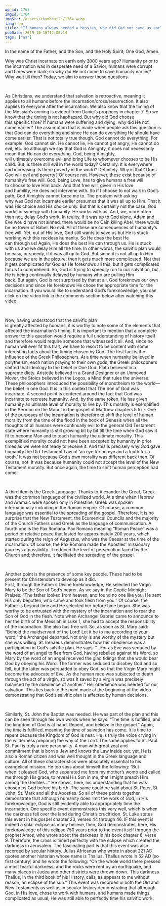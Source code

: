 ```yaml
---
wp_id: 1763
imgId: 1764
imgSrc: /assets/thumbnails/1764.webp
lang: en
title: "If humans always needed a Messiah, why did God not save us earlier?"
pubDate: 2019-10-16T12:00:14
tags: ["aa"]
---
```


<!-- page: 6 -->

<p>In the name of the Father, and the Son, and the Holy Spirit; One God, Amen.</p>
<p>Why was Christ incarnate on earth only 2000 years ago? Humanity prior to the incarnation was in desperate need of a Savior, humans were corrupt and times were dark; so why did He not come to save humanity earlier? Why wait till then? Today, we aim to answer these questions.</p>
<p>&nbsp;</p>
<p><span data-contrast="auto">As Christians, w</span><span data-contrast="auto">e understand that salvation </span><span data-contrast="auto">is retroactive</span><span data-contrast="auto">, meaning it applies</span><span data-contrast="auto"> to all humans before the incarnation</span><span data-contrast="auto">/cross/resurrection</span><span data-contrast="auto">. It also applies to everyone after the incarnation. </span><span data-contrast="auto">We also know that t</span><span data-contrast="auto">he timing of the Messiah</span><span data-contrast="auto">’s coming</span><span data-contrast="auto"> </span><span data-contrast="auto">is </span><span data-contrast="auto">evident</span><span data-contrast="auto"> from </span><span data-contrast="auto">Daniel’s </span><span data-contrast="auto">prophec</span><span data-contrast="auto">y</span><span data-contrast="auto"> in</span><span data-contrast="auto"> </span><span data-contrast="auto">chapter </span><span data-contrast="auto">7</span><span data-contrast="auto">. </span><span data-contrast="auto">So</span><span data-contrast="auto"> we know that </span><span data-contrast="auto">the timing </span><span data-contrast="auto">is not haphazard</span><span data-contrast="auto">. </span><span data-contrast="auto">But </span><span data-contrast="auto">why did God ch</span><span data-contrast="auto">o</span><span data-contrast="auto">ose this </span><span data-contrast="auto">specific </span><span data-contrast="auto">time?</span><span data-contrast="auto"> </span><span data-contrast="auto">If humans were suffering and dying, why did He not come earlier? </span><span data-contrast="auto">The assumption that is made when people ask this question </span><span data-contrast="auto">is that God can do everything</span><span data-contrast="auto"> and since He can do everything He should have come earlier</span><span data-contrast="auto">. </span><span data-contrast="auto">That is not totally true</span><span data-contrast="auto"> though</span><span data-contrast="auto">. </span><span data-contrast="auto">God cannot do everything. </span><span data-contrast="auto">For example, </span><span data-contrast="auto">God cannot sin. He cannot lie, He cannot get angry, He cannot </span><span data-contrast="auto">do evil, etc. </span><span data-contrast="auto">So</span><span data-contrast="auto"> although we say that God is Almighty, it does not necessarily mean that He can do eve</span><span data-contrast="auto">rything.</span><span data-contrast="auto"> God, being Almighty, will </span><span data-contrast="auto">ultimately</span><span data-contrast="auto"> overcome evil</span><span data-contrast="auto"> and bring Life</span><span data-contrast="auto"> to whomever chooses to be His child</span><span data-contrast="auto">.</span><span data-contrast="auto"> </span><span data-contrast="auto">But</span><span data-contrast="auto">, i</span><span data-contrast="auto">s there </span><span data-contrast="auto">still </span><span data-contrast="auto">evil in the world today? Certainly. </span><span data-contrast="auto">It is everywhere and increasing. </span><span data-contrast="auto">Is there </span><span data-contrast="auto">poverty in the world? Definitely. </span><span data-contrast="auto">Why is that?</span><span data-contrast="auto"> Does God will evil and poverty? Of course not.</span><span data-contrast="auto"> However, these exist</span><span data-contrast="auto"> </span><span data-contrast="auto">b</span><span data-contrast="auto">ecause of humanity’s free will. </span><span data-contrast="auto">God</span><span data-contrast="auto">, being Love, </span><span data-contrast="auto">has to</span><span data-contrast="auto"> give humans a free will to </span><span data-contrast="auto">choose to </span><span data-contrast="auto">love Him back. And that free will, </span><span data-contrast="auto">given </span><span data-contrast="auto">in His </span><span data-contrast="auto">l</span><span data-contrast="auto">ove and </span><span data-contrast="auto">h</span><span data-contrast="auto">umility, </span><span data-contrast="auto">He does not intervene with. </span><span data-contrast="auto">So</span><span data-contrast="auto"> </span><span data-contrast="auto">if I choose to not walk in God’s path, </span><span data-contrast="auto">God Almighty</span><span data-contrast="auto"> </span><span data-contrast="auto">cannot force me</span><span data-contrast="auto"> to</span><span data-contrast="auto">. </span><span data-contrast="auto">The problem with asking why </span><span data-contrast="auto">was </span><span data-contrast="auto">God </span><span data-contrast="auto">not</span><span data-contrast="auto"> incarnate earlier presumes that </span><span data-contrast="auto">it was all up to Him. </span><span data-contrast="auto">That it was His choice and His choice only. But that is certainly not the case. </span><span data-contrast="auto">God works in synergy with humanity. He works with us. And, we</span><span data-contrast="auto">, </span><span data-contrast="auto">more often than not</span><span data-contrast="auto">,</span><span data-contrast="auto"> delay God’s work. </span><span data-contrast="auto">In reality, if</span><span data-contrast="auto"> it was up to God alone, </span><span data-contrast="auto">Adam and Eve would have not sinned, </span><span data-contrast="auto">there would be no Cain killing Abel, there would be no tower of Babel.</span><span data-contrast="auto"> No evil.</span><span data-contrast="auto"> All of these </span><span data-contrast="auto">are consequences of humanity’s free will. Yet, out of His love, God </span><span data-contrast="auto">still wants</span><span data-contrast="auto"> to save </span><span data-contrast="auto">us</span><span data-contrast="auto"> but He is stuck working with this </span><span data-contrast="auto">reckless </span><span data-contrast="auto">humanit</span><span data-contrast="auto">y</span><span data-contrast="auto">. </span><span data-contrast="auto">S</span><span data-contrast="auto">o</span><span data-contrast="auto"> He does the best He can </span><span data-contrast="auto">through</span><span data-contrast="auto"> </span><span data-contrast="auto">us</span><span data-contrast="auto">! </span><span data-contrast="auto">Again, He does the best He can through us. </span><span data-contrast="auto">He is stuck with us and we delay Him all the time.</span><span data-contrast="auto"> In other words, the </span><span data-contrast="auto">salvific plan </span><span data-contrast="auto">would be easy</span><span data-contrast="auto">, or</span><span data-contrast="auto"> speedy</span><span data-contrast="auto">,</span><span data-contrast="auto"> if </span><span data-contrast="auto">it was all up to God. But since it is not all up to Him because we are in the picture, th</span><span data-contrast="auto">e</span><span data-contrast="auto">n</span><span data-contrast="auto"> it gets much more complicated. </span><span data-contrast="auto">Not that it gets complicated for God as He foreknows all this, but </span><span data-contrast="auto">it gets complicated for us to comprehend. </span><span data-contrast="auto">So, </span><span data-contrast="auto">God is trying to speedily run </span><span data-contrast="auto">to</span><span data-contrast="auto"> our </span><span data-contrast="auto">salvation, but He is being </span><span data-contrast="auto">continually </span><span data-contrast="auto">delayed by </span><span data-contrast="auto">humans </span><span data-contrast="auto">who are pulling Him back. </span><span data-contrast="auto">But </span><span data-contrast="auto">again, </span><span data-contrast="auto">God is not surprised by that</span><span data-contrast="auto"> at all</span><span data-contrast="auto">. God </span><span data-contrast="auto">foreknows our own decisions a</span><span data-contrast="auto">nd since He </span><span data-contrast="auto">foreknows</span><span data-contrast="auto"> He chose the appropriate time for the incarnation. </span><span data-contrast="auto">If you would like to understand God’s foreknowledge</span><span data-contrast="auto">, </span><span data-contrast="auto">you can click</span><span data-contrast="auto"> </span><span data-contrast="auto">on </span><span data-contrast="auto">the video link in the comments section below</span><span data-contrast="auto"> after watching this video</span><span data-contrast="auto">.</span><span data-ccp-props="{&quot;201341983&quot;:0,&quot;335559739&quot;:200,&quot;335559740&quot;:276}" data-wac-het="1"> </span></p>
<p><span data-ccp-props="{&quot;201341983&quot;:0,&quot;335559739&quot;:200,&quot;335559740&quot;:276}" data-wac-het="1"> </span></p>
<p><span data-contrast="auto">Now</span><span data-contrast="auto">,</span><span data-contrast="auto"> having understood </span><span data-contrast="auto">that the salvific plan is </span><span data-contrast="auto">greatly </span><span data-contrast="auto">affected </span><span data-contrast="auto">by </span><span data-contrast="auto">humans, </span><span data-contrast="auto">it is </span><span data-contrast="auto">worthy to note </span><span data-contrast="auto">some of the </span><span data-contrast="auto">elements</span><span data-contrast="auto"> that affect</span><span data-contrast="auto">ed</span><span data-contrast="auto"> the </span><span data-contrast="auto">incarnation’s </span><span data-contrast="auto">timing</span><span data-contrast="auto">.</span><span data-contrast="auto"> </span><span data-contrast="auto">It is important to </span><span data-contrast="auto">mention</span><span data-contrast="auto"> that a complete answer to this question would require a full understanding of his</span><span data-contrast="auto">tory itself and therefore</span><span data-contrast="auto"> would require</span><span data-contrast="auto"> someone that witnessed it</span><span data-contrast="auto"> all</span><span data-contrast="auto">.</span><span data-contrast="auto"> </span><span data-contrast="auto">And, si</span><span data-contrast="auto">nce no human </span><span data-contrast="auto">will ever fit this trait</span><span data-contrast="auto">, we </span><span data-contrast="auto">have to</span><span data-contrast="auto"> resort to </span><span data-contrast="auto">be content </span><span data-contrast="auto">with some interesting facts about the timing</span><span data-contrast="auto"> </span><span data-contrast="auto">chosen by God</span><span data-contrast="auto">. </span><span data-contrast="auto">The</span><span data-contrast="auto"> first </span><span data-contrast="auto">fact</span><span data-contrast="auto"> </span><span data-contrast="auto">is the influence of the Greek Philosophers. At a time when humanity believed in polytheism, each nation praying to their own gods, the Greek philosophers shifted that ideology to the belief in One God. Plato believed in a supreme </span><span data-contrast="auto">diety</span><span data-contrast="auto">. Aristotle believed in a Grand Designer or an Unmoved Mover, the Stoics believed in the Logos, a Mind that rules the universe. These philosophers introduced the possibility of monotheism</span><span data-contrast="auto"> to the world</span><span data-contrast="auto">—the belief in one God. It is in this context that The Son of God was incarnate. </span><span data-contrast="auto">A</span><span data-contrast="auto"> second point is centered around the fact that God was incarnate to recreate </span><span data-contrast="auto">humanity. And, by the same token, He has given humanity an ultimate level of morality to live by. This morality is exemplified in the Sermon on the Mount in the gospel of Matthew chapters 5 to 7. One of the purposes of the incarnation is therefore to shift the level of human morality from the time of the flood </span><span data-contrast="auto">in the book of Genesis </span><span data-contrast="auto">when all the thoughts of all humans were continually evil to the general Old Testament state where humanity is still growing </span><span data-contrast="auto">bit by bit </span><span data-contrast="auto">till the time when God saw it fit to become </span><span data-contrast="auto">M</span><span data-contrast="auto">an and to teach humanity the ultimate morality. This exemplified morality could not have been accepted by humanity in prior times as we were not ready to receive it. And this is precisely why God gave humanity the Old Testament Law of ‘an eye for an eye and a tooth for a tooth.’ It was not because God’s own morality was different back then. Of course, not. It was because humanity could not accept the level of the New Testament morality. But once again, the time to shift human perception had come.</span><span data-contrast="auto"> </span><span data-ccp-props="{&quot;201341983&quot;:0,&quot;335559739&quot;:200,&quot;335559740&quot;:276}" data-wac-het="1"> </span></p>
<p><span data-ccp-props="{&quot;201341983&quot;:0,&quot;335559739&quot;:200,&quot;335559740&quot;:276}" data-wac-het="1"> </span></p>
<p><span data-contrast="auto">A</span><span data-contrast="auto"> </span><span data-contrast="auto">third</span><span data-contrast="auto"> item is the Greek Language. </span><span data-contrast="auto">Thanks to Alexander the Great</span><span data-contrast="auto">, Greek was the common language </span><span data-contrast="auto">of the civili</span><span data-contrast="auto">z</span><span data-contrast="auto">ed </span><span data-contrast="auto">world</span><span data-contrast="auto">. At a time when Hebrew and Aramaic were spoken only in Palestine, Greek </span><span data-contrast="auto">was spoken in</span><span data-contrast="auto">ternationally including in</span><span data-contrast="auto"> the </span><span data-contrast="auto">R</span><span data-contrast="auto">oman empire</span><span data-contrast="auto">.</span><span data-contrast="auto"> Of course, a common language was essential to the spreading of the gospel. </span><span data-contrast="auto">Therefore, it is no surprise that the New Testament</span><span data-contrast="auto">, the Ecumenical Councils</span><span data-contrast="auto"> and </span><span data-contrast="auto">the majority of</span><span data-contrast="auto"> the Church Fathers</span><span data-contrast="auto"> used Greek as the </span><span data-contrast="auto">language of communication. </span><span data-contrast="auto">A fourth</span><span data-contrast="auto"> one is </span><span data-contrast="auto">the Pax Romana. Pax Romana </span><span data-contrast="auto">meaning “Roman Peace” was a period of relative </span><span data-contrast="auto">peace </span><span data-contrast="auto">that lasted for approximately 200 years, </span><span data-contrast="auto">which started during the reign of Augustus</span><span data-contrast="auto">, who was the </span><span data-contrast="auto">Caesar at the time of the incarnation. </span><span data-contrast="auto">Of course, t</span><span data-contrast="auto">he Pax Romana </span><span data-contrast="auto">made the Apostles’ missionary journeys a possibility</span><span data-contrast="auto">. It reduced the level of persecution faced by the Church</span><span data-contrast="auto"> and; therefore, it facilitated the spreading of the gospel. </span><span data-ccp-props="{&quot;201341983&quot;:0,&quot;335559739&quot;:200,&quot;335559740&quot;:276}" data-wac-het="1"> </span></p>
<p><span data-ccp-props="{&quot;201341983&quot;:0,&quot;335559739&quot;:200,&quot;335559740&quot;:276}" data-wac-het="1"> </span></p>
<p><span data-contrast="auto">Another point</span><span data-contrast="auto"> is the presence of s</span><span data-contrast="auto">ome key </span><span data-contrast="auto">people</span><span data-contrast="auto">. </span><span data-contrast="auto">These</span><span data-contrast="auto"> had to be present </span><span data-contrast="auto">for Christendom to develop as it did. First, </span><span data-contrast="auto">through </span><span data-contrast="auto">the </span><span data-contrast="auto">Father’s</span><span data-contrast="auto"> </span><span data-contrast="auto">D</span><span data-contrast="auto">ivine </span><span data-contrast="auto">foreknowledge, </span><span data-contrast="auto">He</span><span data-contrast="auto"> </span><span data-contrast="auto">selected </span><span data-contrast="auto">the Virgin Mary</span><span data-contrast="auto"> to be the Son of God’s bearer</span><span data-contrast="auto">.</span><span data-contrast="auto"> As we say in the Coptic Midnight Praises: “</span><span data-contrast="auto">The father looked </span><span data-contrast="auto">from heaven, and found</span><span data-contrast="auto"> no one like you</span><span data-contrast="auto">, He sent His only begotten, who came and took flesh from</span><span data-contrast="auto"> you</span><span data-contrast="auto">.” Of course, the Father is beyond time and He selected her </span><span data-contrast="auto">before </span><span data-contrast="auto">time began. She was worthy to be entrusted with the mystery of the incarnation</span><span data-contrast="auto"> and to </span><span data-contrast="auto">rear</span><span data-contrast="auto"> the Son of God in the flesh</span><span data-contrast="auto">. </span><span data-contrast="auto">Note when Archangel Gabriel came to announce to her the birth of the Messiah in Luke 1</span><span data-contrast="auto">, she had to accept </span><span data-contrast="auto">th</span><span data-contrast="auto">e responsibility of the incarnation. She also has free will</span><span data-contrast="auto">. So, as soon as St. Mary said: &#8220;Behold the maidservant of the Lord! Let it be to me according to your word</span><span data-contrast="auto">,</span><span data-contrast="auto">”</span><span data-contrast="auto"> the Archangel </span><span data-contrast="auto">departed</span><span data-contrast="auto">. Not only is she worthy of the mystery but she </span><span data-contrast="auto">was willing. </span><span data-contrast="auto">St. Irenaeus demonstrates how her obedience was a participation in </span><span data-contrast="auto">God’s salvific plan. He says: “</span><span data-contrast="auto">…</span><span data-contrast="auto">For as Eve was seduced by the word of an angel to flee from God, having rebelled against his Word, so Mary by the word of an angel received the glad tidings that she would bear God by obeying his Word. The former was seduced to disobey God and so fell, but the latter was persuaded to obey God, so </span><span data-contrast="auto">that the Virgin Mary might become the advocate of Eve. As </span><span data-contrast="auto">the human race</span><span data-contrast="auto"> was subjected to death through the act of a virgin, so was it saved by a virgin was precisely balanced by the obedience of another.</span><span data-contrast="auto">”</span><span data-contrast="auto"> Her obedience was needed for our salvation. This ties back to the point made at the beginning of the video demonstrating that God’s </span><span data-contrast="auto">salvific plan</span><span data-contrast="auto"> is </span><span data-contrast="auto">affected by human decisions.</span><span data-contrast="auto"> </span><span data-ccp-props="{&quot;201341983&quot;:0,&quot;335559739&quot;:200,&quot;335559740&quot;:276}" data-wac-het="1"> </span></p>
<p><span data-ccp-props="{&quot;201341983&quot;:0,&quot;335559739&quot;:200,&quot;335559740&quot;:276}" data-wac-het="1"> </span></p>
<p><span data-contrast="auto">Similarly, St. John the Baptist was needed</span><span data-contrast="auto">. He was part of the plan and this can be seen </span><span data-contrast="auto">through his own words when he says: “</span><span data-contrast="auto">The time is fulfilled, and the kingdom of God is at hand. Repent, and believe in the gospel.</span><span data-contrast="auto">” Again, the time is fulfilled, meaning </span><span data-contrast="auto">the time of salvation has come</span><span data-contrast="auto">. It is time to repent because the Kingdom of God </span><span data-contrast="auto">is near. He is truly the </span><span data-contrast="auto">voice crying in the wilderness preparing the </span><span data-contrast="auto">way of the Lord. </span><span data-contrast="auto">The same applies to St. Paul. St. Paul is truly a rare personality. A man with great zeal and commitment</span><span data-contrast="auto"> that is born a Jew and knows the Law inside out; yet, He is also a Roman citizen and </span><span data-contrast="auto">was well thought in the Greek language and culture. </span><span data-contrast="auto">All of</span><span data-contrast="auto"> these characteristics were absolutely essential to his evangelical mission.</span><span data-contrast="auto"> He too says about himself the following: “But when </span><span data-contrast="auto">it</span><span data-contrast="auto"> pleased God, who separated me from my mother&#8217;s womb and called me through His grace, to reveal His Son in me, that I might preach Him among the Gentiles…” He shows</span><span data-contrast="auto">,</span><span data-contrast="auto"> here</span><span data-contrast="auto">,</span><span data-contrast="auto"> </span><span data-contrast="auto">his understanding that he was chosen by God before his birth. </span><span data-contrast="auto">The same could be said about St. Peter, St. John, St. Mark and all the Apostles. </span><span data-contrast="auto">So</span><span data-contrast="auto"> all of these points together demonstrate</span><span data-contrast="auto"> t</span><span data-contrast="auto">hat</span><span data-contrast="auto"> although humanity does limit the work of God, in His foreknowledge, God is still evidently able to </span><span data-contrast="auto">appropriately </span><span data-contrast="auto">time the incarnation. One specific event demonstrates this very well, which is when the darkness fell over the land during Christ’s crucifixion. St. Luke states this event in his gospel chapter 23, verses 44 through 46. </span><span data-contrast="auto">IF</span><span data-contrast="auto"> this event is indeed a solar eclipse as many believe, then, God demonstrates, here, His foreknowledge of </span><span data-contrast="auto">this eclipse</span><span data-contrast="auto"> 750 years prior to the event itself</span><span data-contrast="auto"> t</span><span data-contrast="auto">hrough the prophet Amos, </span><span data-contrast="auto">who wrote about the darkness </span><span data-contrast="auto">in his book chapter 8, verse 9. Therefore, the cross </span><span data-contrast="auto">is</span><span data-contrast="auto"> timed perfectly with the eclipse which created the darkness in Jerusalem. The fascinating part is that this event was also recorded by secular history. Julius Africanus who wrote in about 221 AD quotes another historian whose name is Thallus. Thallus wrote in 52 AD</span><span data-contrast="auto"> (so first century)</span><span data-contrast="auto"> and he wrote the following: “On the whole world there pressed a most fearful darkness; and the rocks were rent by an earthquake, and many places in Judea and other districts were thrown down.  This darkness Thallus, in the third book of his History, calls, as appears to me without reason, an eclipse of the sun.” This event was recorded in both the Old and New Testaments as well as in secular history demonstrating that although God, in His love, chose to work with humans, and humans made things complicated as usual, He was still able to perfectly time his salvific work.</span><span data-ccp-props="{&quot;201341983&quot;:0,&quot;335559739&quot;:200,&quot;335559740&quot;:276}" data-wac-het="1"> </span></p>
